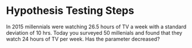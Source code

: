 # Hypothesis Testing Steps

In 2015 millennials were watching 26.5 hours of TV a week with a standard deviation of 10 hrs. Today you surveyed 50 millenials and found that they watch 24 hours of TV per week. Has the parameter decreased?
